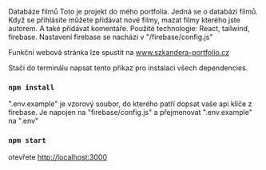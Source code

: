 Databáze filmů
Toto je projekt do mého portfolia. Jedná se o databázi filmů.
Když se přihlásíte můžete přidávat nové filmy, mazat filmy kterého jste autorem. A také přidávat komentáře.
Použité technologie: React, tailwind, firebase.
Nastavení firebase se nacházi v "/firebase/config.js"

Funkční webová stránka lze spustit na
www.szkandera-portfolio.cz

<!-- Instalace projektu -->

Stačí do terminálu napsat tento příkaz pro instalaci všech dependencies.

### `npm install`

".env.example" je vzorový soubor, do kterého patří dopsat vaše api klíče z firebase. Je napojen na "firebase/config.js"
a přejmenovat ".env.example" na ".env"


<!-- Spuštění projektu -->

### `npm start`


otevřete
 [http://localhost:3000](http://localhost:3000)



